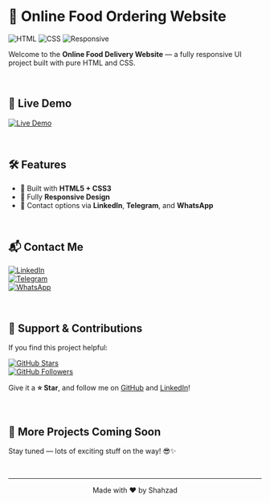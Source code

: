 # 🍔 Online Food Ordering Website

![HTML](https://img.shields.io/badge/HTML5-E34F26?style=for-the-badge&logo=html5&logoColor=white)
![CSS](https://img.shields.io/badge/CSS3-1572B6?style=for-the-badge&logo=css3&logoColor=white)
![Responsive](https://img.shields.io/badge/Responsive-Design-28a745?style=for-the-badge&logo=responsive-design&logoColor=white)

Welcome to the **Online Food Delivery Website** — a fully responsive UI project built with pure HTML and CSS.

&nbsp;

## 🚀 Live Demo

[![Live Demo](https://img.shields.io/badge/Live%20Demo-Click%20Here-orange?style=for-the-badge&logo=google-chrome)](https://shahzadhpr.github.io/food-delivery-website)

&nbsp;

## 🛠️ Features

- 🧱 Built with **HTML5 + CSS3**
- 📱 Fully **Responsive Design**
- 💬 Contact options via **LinkedIn**, **Telegram**, and **WhatsApp**

&nbsp;

## 📬 Contact Me

[![LinkedIn](https://img.shields.io/badge/LinkedIn-Connect-blue?style=for-the-badge&logo=linkedin)](https://www.linkedin.com/in/hassanpourshahzad)  
[![Telegram](https://img.shields.io/badge/Telegram-Message-blue?style=for-the-badge&logo=telegram)](https://t.me/Shahzad_hpr)  
[![WhatsApp](https://img.shields.io/badge/WhatsApp-Chat-green?style=for-the-badge&logo=whatsapp)](https://wa.me/989112874119)

&nbsp;

## 🌟 Support & Contributions

If you find this project helpful:

[![GitHub Stars](https://img.shields.io/github/stars/your-Shahzadhpr/your-repo-name?style=for-the-badge)](https://github.com/Shahzadhpr/food-delivery-website/stargazers)  
[![GitHub Followers](https://img.shields.io/github/followers/your-Shahzadhpr?style=for-the-badge)](https://github.com/Shahzadhpr)

Give it a **⭐️ Star**, and follow me on [GitHub](https://github.com/Shahzadhpr) and [LinkedIn](https://www.linkedin.com/in/hassanpourshahzad)!

&nbsp;

## 🧠 More Projects Coming Soon

Stay tuned — lots of exciting stuff on the way! 😎✨

&nbsp;

---

<div align="center">
  Made with ❤️ by Shahzad
</div>
